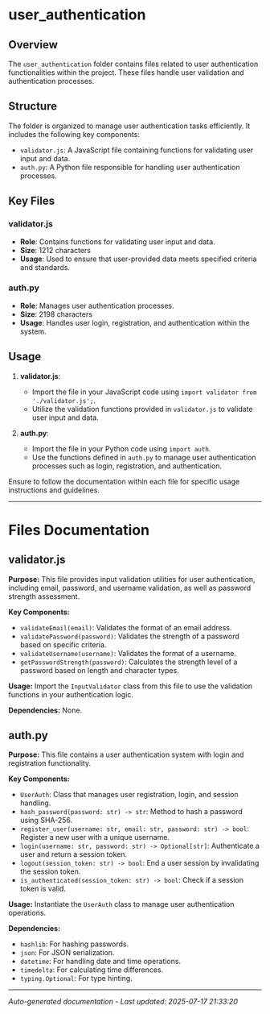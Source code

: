 # user_authentication

## Overview
The `user_authentication` folder contains files related to user authentication functionalities within the project. These files handle user validation and authentication processes.

## Structure
The folder is organized to manage user authentication tasks efficiently. It includes the following key components:
- `validator.js`: A JavaScript file containing functions for validating user input and data.
- `auth.py`: A Python file responsible for handling user authentication processes.

## Key Files
### validator.js
- **Role**: Contains functions for validating user input and data.
- **Size**: 1212 characters
- **Usage**: Used to ensure that user-provided data meets specified criteria and standards.

### auth.py
- **Role**: Manages user authentication processes.
- **Size**: 2198 characters
- **Usage**: Handles user login, registration, and authentication within the system.

## Usage
1. **validator.js**:
   - Import the file in your JavaScript code using `import validator from './validator.js';`.
   - Utilize the validation functions provided in `validator.js` to validate user input and data.

2. **auth.py**:
   - Import the file in your Python code using `import auth`.
   - Use the functions defined in `auth.py` to manage user authentication processes such as login, registration, and authentication.

Ensure to follow the documentation within each file for specific usage instructions and guidelines.

---

# Files Documentation

## validator.js

**Purpose:** This file provides input validation utilities for user authentication, including email, password, and username validation, as well as password strength assessment.

**Key Components:**
- `validateEmail(email)`: Validates the format of an email address.
- `validatePassword(password)`: Validates the strength of a password based on specific criteria.
- `validateUsername(username)`: Validates the format of a username.
- `getPasswordStrength(password)`: Calculates the strength level of a password based on length and character types.

**Usage:** Import the `InputValidator` class from this file to use the validation functions in your authentication logic.

**Dependencies:** None.

## auth.py

**Purpose:** This file contains a user authentication system with login and registration functionality.

**Key Components:**
- `UserAuth`: Class that manages user registration, login, and session handling.
- `hash_password(password: str) -> str`: Method to hash a password using SHA-256.
- `register_user(username: str, email: str, password: str) -> bool`: Register a new user with a unique username.
- `login(username: str, password: str) -> Optional[str]`: Authenticate a user and return a session token.
- `logout(session_token: str) -> bool`: End a user session by invalidating the session token.
- `is_authenticated(session_token: str) -> bool`: Check if a session token is valid.

**Usage:** Instantiate the `UserAuth` class to manage user authentication operations.

**Dependencies:**
- `hashlib`: For hashing passwords.
- `json`: For JSON serialization.
- `datetime`: For handling date and time operations.
- `timedelta`: For calculating time differences.
- `typing.Optional`: For type hinting.

---
*Auto-generated documentation - Last updated: 2025-07-17 21:33:20*
